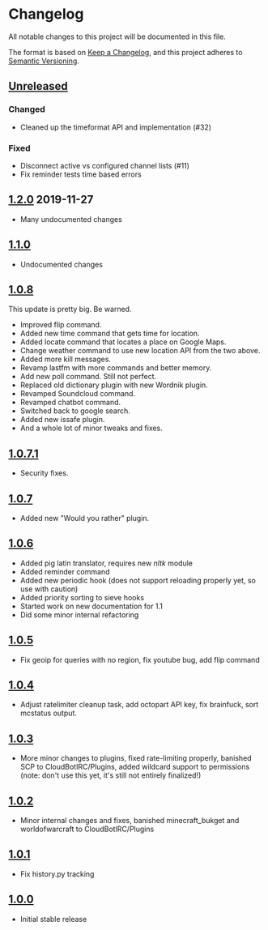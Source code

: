 # Changelog
All notable changes to this project will be documented in this file.

The format is based on [Keep a Changelog](https://keepachangelog.com/en/1.0.0/),
and this project adheres to [Semantic Versioning](https://semver.org/spec/v2.0.0.html).

## [Unreleased]
### Changed
- Cleaned up the timeformat API and implementation (#32)
### Fixed
- Disconnect active vs configured channel lists (#11)
- Fix reminder tests time based errors

## [1.2.0] 2019-11-27
- Many undocumented changes

## [1.1.0]
- Undocumented changes

## [1.0.8]
This update is pretty big. Be warned.
- Improved flip command.
- Added new time command that gets time for location.
- Added locate command that locates a place on Google Maps.
- Change weather command to use new location API from the two above.
- Added more kill messages.
- Revamp lastfm with more commands and better memory.
- Add new poll command. Still not perfect.
- Replaced old dictionary plugin with new Wordnik plugin.
- Revamped Soundcloud command.
- Revamped chatbot command.
- Switched back to google search.
- Added new issafe plugin.
- And a whole lot of minor tweaks and fixes.

## [1.0.7.1]
- Security fixes.

## [1.0.7]
- Added new "Would you rather" plugin.

## [1.0.6]
- Added pig latin translator, requires new *nltk* module
- Added reminder command
- Added new periodic hook (does not support reloading properly yet, so use with caution)
- Added priority sorting to sieve hooks
- Started work on new documentation for 1.1
- Did some minor internal refactoring

## [1.0.5]
- Fix geoip for queries with no region, fix youtube bug, add flip command

## [1.0.4]
- Adjust ratelimiter cleanup task, add octopart API key, fix brainfuck, sort mcstatus output.

## [1.0.3]
- More minor changes to plugins, fixed rate-limiting properly, banished SCP to CloudBotIRC/Plugins, added wildcard support to permissions (note: don't use this yet, it's still not entirely finalized!)

## [1.0.2]
- Minor internal changes and fixes, banished minecraft_bukget and worldofwarcraft to CloudBotIRC/Plugins

## [1.0.1]
- Fix history.py tracking

## [1.0.0]
- Initial stable release

[Unreleased]: https://github.com/TotallyNotRobots/CloudBot/compare/v1.2.0...HEAD
[1.2.0]: https://github.com/TotallyNotRobots/CloudBot/compare/v1.1.0...v1.2.0
[1.1.0]: https://github.com/TotallyNotRobots/CloudBot/compare/v1.0.8...v1.1.0
[1.0.8]: https://github.com/TotallyNotRobots/CloudBot/compare/v1.0.7.1...v1.0.8
[1.0.7.1]: https://github.com/TotallyNotRobots/CloudBot/compare/v1.0.7...v1.0.7.1
[1.0.7]: https://github.com/TotallyNotRobots/CloudBot/compare/v1.0.6...v1.0.7
[1.0.6]: https://github.com/TotallyNotRobots/CloudBot/compare/v1.0.5...v1.0.6
[1.0.5]: https://github.com/TotallyNotRobots/CloudBot/compare/v1.0.4...v1.0.5
[1.0.4]: https://github.com/TotallyNotRobots/CloudBot/compare/v1.0.3...v1.0.4
[1.0.3]: https://github.com/TotallyNotRobots/CloudBot/compare/v1.0.2...v1.0.3
[1.0.2]: https://github.com/TotallyNotRobots/CloudBot/compare/v1.0.1...v1.0.2
[1.0.1]: https://github.com/TotallyNotRobots/CloudBot/compare/v1.0.0...v1.0.1
[1.0.0]: https://github.com/TotallyNotRobots/CloudBot/releases/tag/v1.0.0
